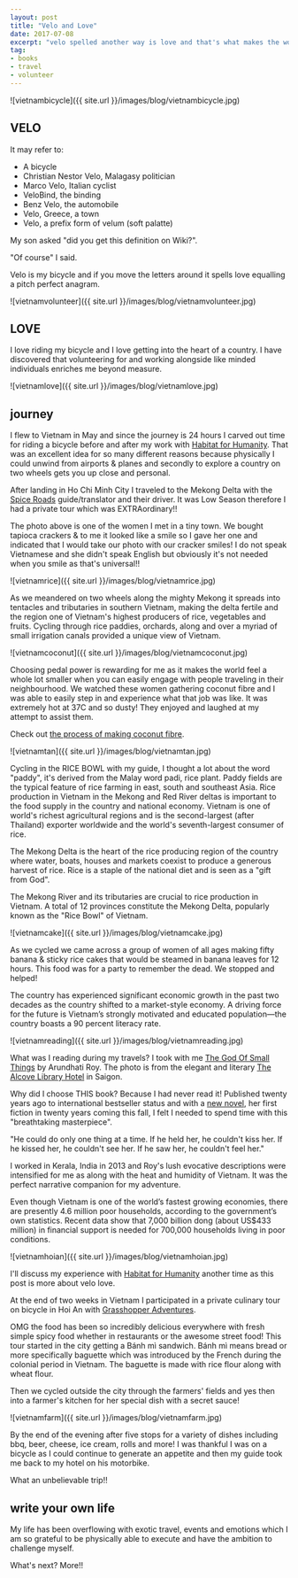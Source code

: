 ```yaml
---
layout: post
title: "Velo and Love"
date: 2017-07-08    
excerpt: "velo spelled another way is love and that's what makes the world go round"
tag:
- books
- travel
- volunteer
---
```


![vietnambicycle]({{ site.url }}/images/blog/vietnambicycle.jpg)

## VELO

It may refer to:
- A bicycle
- Christian Nestor Velo, Malagasy politician
- Marco Velo, Italian cyclist
- VeloBind, the binding
- Benz Velo, the automobile
- Velo, Greece, a town
- Velo, a prefix form of velum (soft palatte)

My son asked "did you get this definition on Wiki?".

"Of course" I said.

Velo is my bicycle and if you move the letters around it spells love equalling a pitch perfect anagram.

![vietnamvolunteer]({{ site.url }}/images/blog/vietnamvolunteer.jpg)

## LOVE

I love riding my bicycle and I love getting into the heart of a country. I have discovered that volunteering for and working alongside like minded individuals enriches me beyond measure.

![vietnamlove]({{ site.url }}/images/blog/vietnamlove.jpg)

## journey

I flew to Vietnam in May and since the journey is 24 hours I carved out time for riding a bicycle before and after my work with [Habitat for Humanity](http://habitatglobalvillage.ca/). That was an excellent idea for so many different reasons because physically I could unwind from airports & planes and secondly to explore a country on two wheels gets you up close and personal.

After landing in Ho Chi Minh City I traveled to the Mekong Delta with the [Spice Roads](https://www.spiceroads.com/) guide/translator and their driver. It was Low Season therefore I had a private tour which was EXTRAordinary!!

The photo above is one of the women I met in a tiny town. We bought tapioca crackers & to me it looked like a smile so I gave her one and indicated that I would take our photo with our cracker smiles! I do not speak Vietnamese and she didn't speak English but obviously it's not needed when you smile as that's universal!!

![vietnamrice]({{ site.url }}/images/blog/vietnamrice.jpg)

As we meandered on two wheels along the mighty Mekong it spreads into tentacles and tributaries in southern Vietnam, making the delta fertile and the region one of Vietnam's highest producers of rice, vegetables and fruits. Cycling through rice paddies, orchards, along and over a myriad of small irrigation canals provided a unique view of Vietnam.

![vietnamcoconut]({{ site.url }}/images/blog/vietnamcoconut.jpg)

Choosing pedal power is rewarding for me as it makes the world feel a whole lot smaller when you can easily engage with people traveling in their neighbourhood. We watched these women gathering coconut fibre and I was able to easily step in and experience what that job was like. It was extremely hot at 37C and so dusty! They enjoyed and laughed at my attempt to assist them.

Check out [the process of making coconut fibre](https://medium.com/@dinmj/coconut-fiber-types-process-of-making-coconut-fibre-10455f0e2c8).

![vietnamtan]({{ site.url }}/images/blog/vietnamtan.jpg)

Cycling in the RICE BOWL with my guide, I thought a lot about the word "paddy", it's derived from the Malay word padi, rice plant. Paddy fields are the typical feature of rice farming in east, south and southeast Asia. Rice production in Vietnam in the Mekong and Red River deltas is important to the food supply in the country and national economy. Vietnam is one of world's richest agricultural regions and is the second-largest (after Thailand) exporter worldwide and the world's seventh-largest consumer of rice.

The Mekong Delta is the heart of the rice producing region of the country where water, boats, houses and markets coexist to produce a generous harvest of rice. Rice is a staple of the national diet and is seen as a "gift from God".

The Mekong River and its tributaries are crucial to rice production in Vietnam. A total of 12 provinces constitute the Mekong Delta, popularly known as the "Rice Bowl" of Vietnam.

![vietnamcake]({{ site.url }}/images/blog/vietnamcake.jpg)

As we cycled we came across a group of women of all ages making fifty banana & sticky rice cakes that would be steamed in banana leaves for 12 hours. This food was for a party to remember the dead. We stopped and helped!

The country has experienced significant economic growth in the past two decades as the country shifted to a market-style economy. A driving force for the future is Vietnam’s strongly motivated and educated population—the country boasts a 90 percent literacy rate.

![vietnamreading]({{ site.url }}/images/blog/vietnamreading.jpg)

What was I reading during my travels? I took with me [The God Of Small Things](https://www.chapters.indigo.ca/en-ca/books/the-god-of-small-things/9780679309413-item.html) by Arundhati Roy. The photo is from the elegant and literary [The Alcove Library Hotel](http://alcovehotel.com.vn/) in Saigon.

 Why did I choose THIS book? Because I had never read it! Published twenty years ago to international bestseller status and with a [new novel](https://www.chapters.indigo.ca/en-ca/books/the-ministry-of-utmost-happiness/9780735234345-item.html?&mkwid=s_dc&pcrid=196911553129&pkw=ministry%20of%20utmost%20happiness&pmt=e&s_campaign=goo-Books+-+Bestsellers&gclid=CjwKEAjwqIfLBRCk6vH_rJq7yD0SJACG18frTXnMQvmQLYEVprp_ANj5i-LKQ-FLupaL0p-bUv3-ZBoCtqTw_wcB), her first fiction in twenty years coming this fall, I felt I needed to spend time with this "breathtaking masterpiece".

"He could do only one thing at a time. If he held her, he couldn't kiss her. If he kissed her, he couldn't see her. If he saw her, he couldn't feel her."

I worked in Kerala, India in 2013 and Roy's lush evocative descriptions were intensified for me as along with the heat and humidity of Vietnam. It was the perfect narrative companion for my adventure.

Even though Vietnam is one of the world’s fastest growing economies, there are presently 4.6 million poor households, according to the government’s own statistics. Recent data show that 7,000 billion dong (about US$433 million) in financial support is needed for 700,000 households living in poor conditions.

![vietnamhoian]({{ site.url }}/images/blog/vietnamhoian.jpg)

I'll discuss my experience with [Habitat for Humanity](http://habitatglobalvillage.ca/) another time as this post is more about velo love.

At the end of two weeks in Vietnam I participated in a private culinary tour on bicycle in Hoi An with [Grasshopper Adventures](https://www.grasshopperadventures.com/?gclid=CjwKEAjwqIfLBRCk6vH_rJq7yD0SJACG18frP9F8GrOQG8zXM9TwUhDLWAvuTA3r5zNNvsRQiv1B1RoCicTw_wcB).

OMG the food has been so incredibly delicious everywhere with fresh simple spicy food whether in restaurants or the awesome street food! This tour started in the city getting a Bánh mì sandwich. Bánh mì means bread or more specifically baguette which was introduced by the French during the colonial period in Vietnam.  The baguette is made with rice flour along with wheat flour.

Then we cycled outside the city through the farmers' fields and yes then into a farmer's kitchen for her special dish with a secret sauce!

![vietnamfarm]({{ site.url }}/images/blog/vietnamfarm.jpg)

By the end of the evening after five stops for a variety of dishes including bbq, beer, cheese, ice cream, rolls and more! I was thankful I was on a bicycle as I could continue to generate an appetite and then my guide took me back to my hotel on his motorbike.

What an unbelievable trip!!

## write your own life

My life has been overflowing with exotic travel, events and emotions which I am so grateful to be physically able to execute and have the ambition to challenge myself.

What's next? More!!

